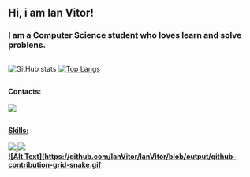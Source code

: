 <h2>Hi, i am Ian Vitor!
  
<h3>I am a Computer Science student who loves learn and solve problens.
  
##

  ![GitHub stats](https://github-readme-stats.vercel.app/api?username=IanVitor&show_icons=true&theme=radical)  [![Top Langs](https://github-readme-stats.vercel.app/api/top-langs/?username=IanVitor&theme=radical)](https://github.com/anuraghazra/github-readme-stats)

##

<h4>Contacts:
<div style="display: inline_block"><br>
  <a href="https://www.linkedin.com/in/ian-vitor-moraes-da-silva-66295820b/" target="_blank"><img src="https://img.shields.io/badge/LinkedIn-0077B5?style=for-the-badge&logo=linkedin&logoColor=white">
</div>
    
##
  
<h4>Skills:
<div style="display: inline_block"><br>
  <img src="https://img.shields.io/badge/Python-3776AB?style=for-the-badge&logo=python&logoColor=white">
  <img src="https://img.shields.io/badge/C-00599C?style=for-the-badge&logo=c&logoColor=white">
</div>
![Alt Text](https://github.com/IanVitor/IanVitor/blob/output/github-contribution-grid-snake.gif
